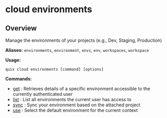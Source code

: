# cloud environments

## Overview

Manage the environments of your projects (e.g., Dev, Staging, Production)

**Aliases:** `environments`, `environment`, `envs`, `env`, `workspaces`, `workspace`

**Usage:**

```
quix cloud environments [command] [options]
```

**Commands:**

- [get](get.md) : Retrieves details of a specific environment accessible to the currently authenticated user
- [list](list.md) : List all environments the current user has access to
- [sync](sync.md) : Sync your environment based on the attached project
- [use](use.md) : Select the default environment for the current context

